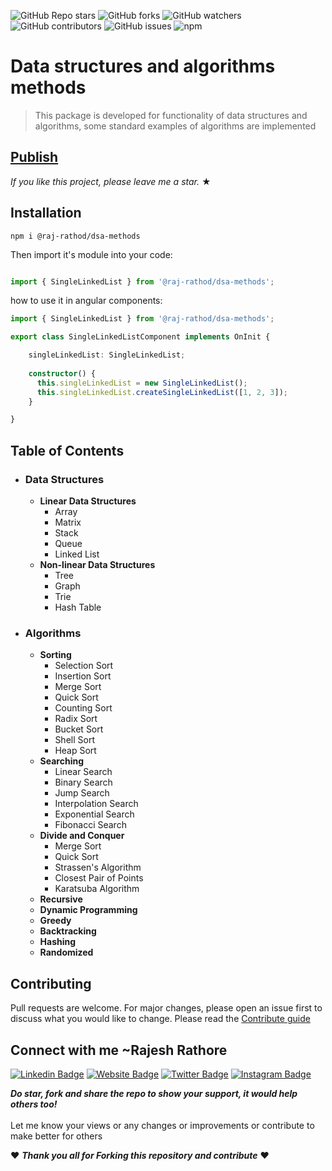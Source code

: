 ![GitHub Repo stars](https://img.shields.io/github/stars/raj-rathod/DSA-questions?style=social)
![GitHub forks](https://img.shields.io/github/forks/raj-rathod/DSA-questions?style=social)
![GitHub watchers](https://img.shields.io/github/watchers/raj-rathod/DSA-questions?style=social)
![GitHub contributors](https://img.shields.io/github/contributors/raj-rathod/DSA-questions)
![GitHub issues](https://img.shields.io/github/issues-raw/raj-rathod/DSA-questions)
![npm](https://img.shields.io/npm/dm/@raj-rathod/dsa-methods)

# Data structures and algorithms methods
> This package is developed for functionality of data structures
and algorithms, some standard examples of algorithms are
implemented

## [Publish](https://www.npmjs.com/package/@raj-rathod/dsa-methods)

_If you like this project, please leave me a star._ &#9733;

## **Installation**

````node
npm i @raj-rathod/dsa-methods
````

Then import it's module into your code:

````typescript

import { SingleLinkedList } from '@raj-rathod/dsa-methods';

````

how to use it in angular components:

````typescript
import { SingleLinkedList } from '@raj-rathod/dsa-methods';

export class SingleLinkedListComponent implements OnInit {

    singleLinkedList: SingleLinkedList;
    
    constructor() {
      this.singleLinkedList = new SingleLinkedList();
      this.singleLinkedList.createSingleLinkedList([1, 2, 3]);
    }

}
````

## Table of Contents

- ### Data Structures
  - **Linear Data Structures**
    - Array
    - Matrix
    - Stack
    - Queue
    - Linked List
  - **Non-linear Data Structures**
    - Tree
    - Graph
    - Trie
    - Hash Table
- ### Algorithms
  - **Sorting**
    - Selection Sort
    - Insertion Sort
    - Merge Sort 
    - Quick Sort
    - Counting Sort
    - Radix Sort
    - Bucket Sort
    - Shell Sort
    - Heap Sort
  - **Searching**
    - Linear Search
    - Binary Search
    - Jump Search
    - Interpolation Search
    - Exponential Search
    - Fibonacci Search
  - **Divide and Conquer**
    - Merge Sort
    - Quick Sort
    - Strassen's Algorithm
    - Closest Pair of Points
    - Karatsuba Algorithm
  - **Recursive**
  - **Dynamic Programming**
  - **Greedy**
  - **Backtracking**
  - **Hashing**
  - **Randomized**

## Contributing
Pull requests are welcome. For major changes, please open an issue first to discuss what you would like to change.
Please read the [Contribute guide](.github/CONTRIBUTING.md)

## Connect with me ~Rajesh Rathore

[![Linkedin Badge](https://img.shields.io/badge/-LinkedIn-0e76a8?style=flat-square&logo=Linkedin&logoColor=white)](https://www.linkedin.com/in/rajesh-rathore-0501/)
[![Website Badge](https://img.shields.io/badge/Website-3b5998?style=flat-square&logo=google-chrome&logoColor=white)](https://linktr.ee/rajesh_rathore)
[![Twitter Badge](https://img.shields.io/badge/-Twitter-00acee?style=flat-square&logo=Twitter&logoColor=white)](https://twitter.com/Rajesh946055)
[![Instagram Badge](https://img.shields.io/badge/-Instagram-e4405f?style=flat-square&logo=Instagram&logoColor=white)](https://www.instagram.com/raj_rathod1313/?hl=en)


***Do star, fork and share the repo to show your support, it would help others too!***   <br>
 <br>
 Let me know your views or any changes or improvements or contribute to make better for others 
 
 :heart: ***Thank you all for Forking this repository and contribute***  :heart:
